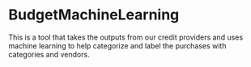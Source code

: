 # BudgetMachineLearning
This is a tool that takes the outputs from our credit providers and uses machine learning to help categorize and label the purchases with categories and vendors.
